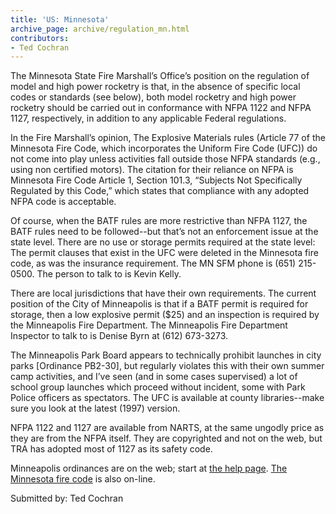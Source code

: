 ```yaml
---
title: 'US: Minnesota'
archive_page: archive/regulation_mn.html
contributors:
- Ted Cochran
---
```

The Minnesota State Fire Marshall’s Office’s position on the regulation of model and high power rocketry is that, in the absence of specific local codes or standards (see below), both model rocketry and high power rocketry should be carried out in conformance with NFPA 1122 and NFPA 1127, respectively, in addition to any applicable Federal regulations.

In the Fire Marshall’s opinion, The Explosive Materials rules (Article 77 of the Minnesota Fire Code, which incorporates the Uniform Fire Code (UFC)) do not come into play unless activities fall outside those NFPA standards (e.g., using non certified motors).
The citation for their reliance on NFPA is Minnesota Fire Code Article 1, Section 101.3, “Subjects Not Specifically Regulated by this Code,” which states that compliance with any adopted NFPA code is acceptable.

Of course, when the BATF rules are more restrictive than NFPA 1127, the BATF rules need to be followed--but that’s not an enforcement issue at the state level.
There are no use or storage permits required at the state level: The permit clauses that exist in the UFC were deleted in the Minnesota fire code, as was the insurance requirement.
The MN SFM phone is (651) 215-0500. The person to talk to is Kevin Kelly.

There are local jurisdictions that have their own requirements.
The current position of the City of Minneapolis is that if a BATF permit is required for storage, then a low explosive permit ($25) and an inspection is required by the Minneapolis Fire Department.
The Minneapolis Fire Department Inspector to talk to is Denise Byrn at (612) 673-3273.

The Minneapolis Park Board appears to technically prohibit launches in city parks [Ordinance PB2-30], but regularly violates this with their own summer camp activities, and I’ve seen (and in some cases supervised) a lot of school group launches which proceed without incident, some with Park Police officers as spectators.
The UFC is available at county libraries--make sure you look at the latest (1997) version.

NFPA 1122 and 1127 are available from NARTS, at the same ungodly price as they are from the NFPA itself.
They are copyrighted and not on the web, but TRA has adopted most of 1127 as its safety code.

Minneapolis ordinances are on the web; start at [the help page](http://www.ci.mpls.mn.us./citywork/clerk/laws/mcchelp/mcchelp.html).
[The Minnesota fire code](http://www.dps.state.mn.us/fmarshal/firecode/97mufc-3-amend-explan.html) is also on-line.

Submitted by: Ted Cochran
